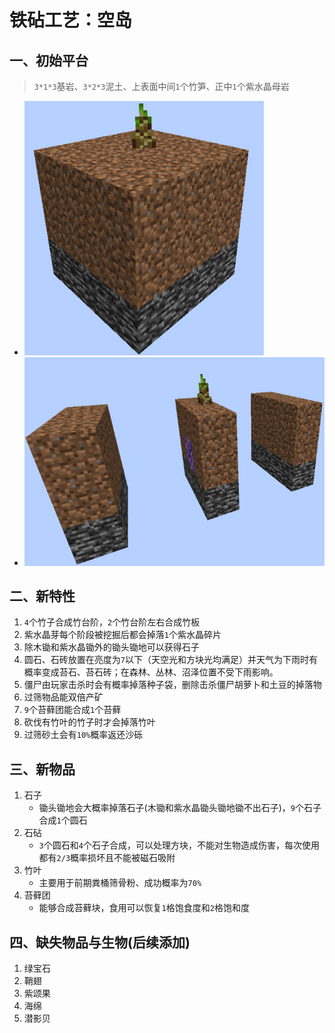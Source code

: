 # 铁砧工艺：空岛

## 一、初始平台

> `3*1*3`基岩、`3*2*3`泥土、上表面中间`1`个竹笋、正中`1`个紫水晶母岩
* ![land](./docs/land.png)
* ![land layer](./docs/land_layer.png)

## 二、新特性

1. `4`个竹子合成竹台阶，`2`个竹台阶左右合成竹板
2. 紫水晶芽每个阶段被挖掘后都会掉落`1`个紫水晶碎片
3. 除木锄和紫水晶锄外的锄头锄地可以获得石子
4. 圆石、石砖放置在亮度为`7`以下（天空光和方块光均满足）并天气为下雨时有概率变成苔石、苔石砖；在森林、丛林、沼泽位置不受下雨影响。
5. 僵尸由玩家击杀时会有概率掉落种子袋，删除击杀僵尸胡萝卜和土豆的掉落物
6. 过筛物品能双倍产矿
7. `9`个苔藓团能合成`1`个苔藓
8. 砍伐有竹叶的竹子时才会掉落竹叶
9. 过筛砂土会有`10%`概率返还沙砾

## 三、新物品

1. 石子
    * 锄头锄地会大概率掉落石子(木锄和紫水晶锄头锄地锄不出石子)，`9`个石子合成`1`个圆石
2. 石砧
    * `3`个圆石和`4`个石子合成，可以处理方块，不能对生物造成伤害，每次使用都有`2/3`概率损坏且不能被磁石吸附
3. 竹叶
    * 主要用于前期粪桶筛骨粉、成功概率为`70%`
4. 苔藓团
    * 能够合成苔藓块，食用可以恢复`1`格饱食度和`2`格饱和度

## 四、缺失物品与生物(后续添加)

1. 绿宝石
2. 鞘翅
3. 紫颂果
4. 海绵
5. 潜影贝
